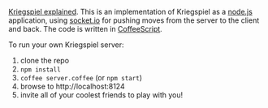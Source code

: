 [Kriegspiel explained][1]. This is an implementation of Kriegspiel as a
[node.js](http://nodejs.org) application, using [socket.io](http://socket.io)
for pushing moves from the server to the client and back. The code is written
in [CoffeeScript](http://coffeescript.org/).

To run your own Kriegspiel server:

1. clone the repo
2. `npm install`
3. `coffee server.coffee` (or `npm start`)
4. browse to http://localhost:8124
5. invite all of your coolest friends to play with you!

  [1]: http://en.wikipedia.org/wiki/Kriegspiel_(chess)
